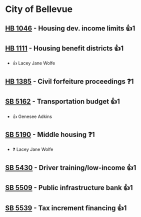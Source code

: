 # City of Bellevue

## [HB 1046](/bill/2023-24/hb/1046/) - Housing dev. income limits 👍1  

## [HB 1111](/bill/2023-24/hb/1111/) - Housing benefit districts 👍1  
* 👍 Lacey Jane Wolfe

## [HB 1385](/bill/2023-24/hb/1385/) - Civil forfeiture proceedings   ❓1

## [SB 5162](/bill/2023-24/sb/5162/) - Transportation budget 👍1  
* 👍 Genesee Adkins

## [SB 5190](/bill/2023-24/sb/5190/) - Middle housing   ❓1
* ❓ Lacey Jane Wolfe

## [SB 5430](/bill/2023-24/sb/5430/) - Driver training/low-income 👍1  

## [SB 5509](/bill/2023-24/sb/5509/) - Public infrastructure bank 👍1  

## [SB 5539](/bill/2023-24/sb/5539/) - Tax increment financing 👍1  